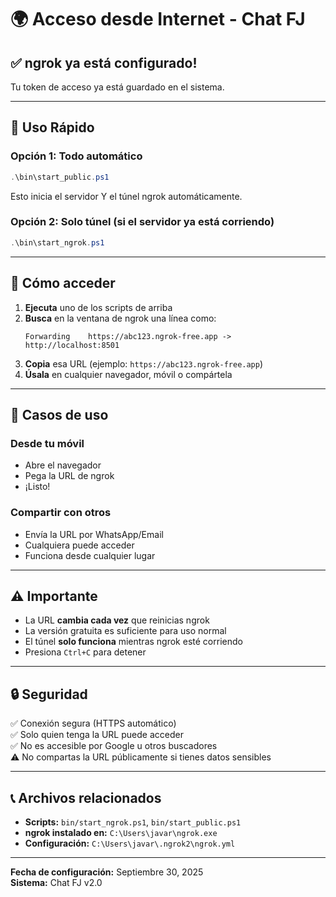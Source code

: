 # 🌍 Acceso desde Internet - Chat FJ

## ✅ ngrok ya está configurado!

Tu token de acceso ya está guardado en el sistema.

---

## 🚀 Uso Rápido

### Opción 1: Todo automático
```powershell
.\bin\start_public.ps1
```
Esto inicia el servidor Y el túnel ngrok automáticamente.

### Opción 2: Solo túnel (si el servidor ya está corriendo)
```powershell
.\bin\start_ngrok.ps1
```

---

## 📱 Cómo acceder

1. **Ejecuta** uno de los scripts de arriba
2. **Busca** en la ventana de ngrok una línea como:
   ```
   Forwarding    https://abc123.ngrok-free.app -> http://localhost:8501
   ```
3. **Copia** esa URL (ejemplo: `https://abc123.ngrok-free.app`)
4. **Úsala** en cualquier navegador, móvil o compártela

---

## 🎯 Casos de uso

### Desde tu móvil
- Abre el navegador
- Pega la URL de ngrok
- ¡Listo!

### Compartir con otros
- Envía la URL por WhatsApp/Email
- Cualquiera puede acceder
- Funciona desde cualquier lugar

---

## ⚠️ Importante

- La URL **cambia cada vez** que reinicias ngrok
- La versión gratuita es suficiente para uso normal
- El túnel **solo funciona** mientras ngrok esté corriendo
- Presiona `Ctrl+C` para detener

---

## 🔒 Seguridad

✅ Conexión segura (HTTPS automático)  
✅ Solo quien tenga la URL puede acceder  
✅ No es accesible por Google u otros buscadores  
⚠️ No compartas la URL públicamente si tienes datos sensibles

---

## 📞 Archivos relacionados

- **Scripts:** `bin/start_ngrok.ps1`, `bin/start_public.ps1`
- **ngrok instalado en:** `C:\Users\javar\ngrok.exe`
- **Configuración:** `C:\Users\javar\.ngrok2\ngrok.yml`

---

**Fecha de configuración:** Septiembre 30, 2025  
**Sistema:** Chat FJ v2.0
